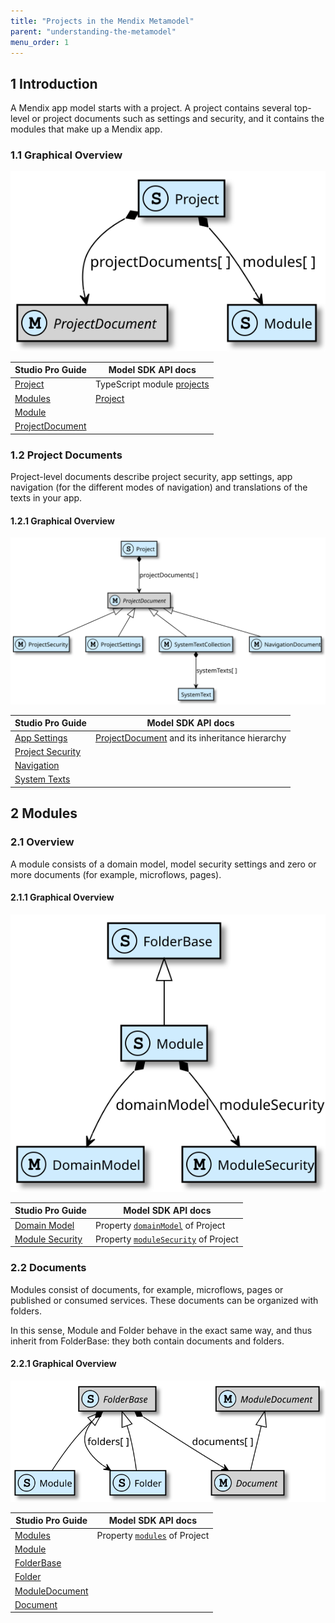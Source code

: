 ```yaml
---
title: "Projects in the Mendix Metamodel"
parent: "understanding-the-metamodel"
menu_order: 1
---
```


## 1 Introduction

A Mendix app model starts with a project. A project contains several top-level or project documents such as settings and security, and it contains the modules that make up a Mendix app.

### 1.1 Graphical Overview

![](attachments/16057002/16842800.svg)

Studio Pro Guide | Model SDK API docs
-|-
[Project](/refguide/project) |TypeScript module [projects](https://apidocs.rnd.mendix.com/modelsdk/latest/modules/projects.html)
[Modules](/refguide/modules) |[Project](https://apidocs.rnd.mendix.com/modelsdk/latest/classes/projects.project.html)
|[Module](https://apidocs.rnd.mendix.com/modelsdk/latest/classes/projects.module.html)
|[ProjectDocument](https://apidocs.rnd.mendix.com/modelsdk/latest/classes/projects.projectdocument.html)

### 1.2 Project Documents

Project-level documents describe project security, app settings, app navigation (for the different modes of navigation) and translations of the texts in your app.

#### 1.2.1 Graphical Overview

![](attachments/16057002/16842801.svg)

Studio Pro Guide | Model SDK API docs
-|-
[App Settings](/refguide/project-settings) |[ProjectDocument](https://apidocs.rnd.mendix.com/modelsdk/latest/classes/projects.projectdocument.html) and its inheritance hierarchy
[Project Security](/refguide/project-security) |
[Navigation](/refguide/navigation) |
[System Texts](/refguide/system-texts) |

## 2 Modules

### 2.1 Overview

A module consists of a domain model, model security settings and zero or more documents (for example, microflows, pages).

#### 2.1.1 Graphical Overview

![](attachments/16057002/18582255.svg)

Studio Pro Guide | Model SDK API docs
-|-
[Domain Model](/refguide/domain-model) | Property [`domainModel`](https://apidocs.rnd.mendix.com/modelsdk/latest/classes/projects.module.html#domainmodel) of Project
[Module Security](/refguide/module-security) | Property [`moduleSecurity`](https://apidocs.rnd.mendix.com/modelsdk/latest/classes/projects.module.html#modulesecurity) of Project

### 2.2 Documents

Modules consist of documents, for example, microflows, pages or published or consumed services. These documents can be organized with folders.

In this sense, Module and Folder behave in the exact same way, and thus inherit from FolderBase: they both contain documents and folders.

#### 2.2.1 Graphical Overview

![](attachments/16057002/18582254.svg)

Studio Pro Guide | Model SDK API docs
-|-
[Modules](/refguide/modules) |Property [`modules`](https://apidocs.rnd.mendix.com/modelsdk/latest/classes/projects.project.html#modules) of Project
|[Module](https://apidocs.rnd.mendix.com/modelsdk/latest/classes/projects.module.html)
|[FolderBase](https://apidocs.rnd.mendix.com/modelsdk/latest/classes/projects.folderbase.html)
|[Folder](https://apidocs.rnd.mendix.com/modelsdk/latest/classes/projects.folder.html)
|[ModuleDocument](https://apidocs.rnd.mendix.com/modelsdk/latest/classes/projects.moduledocument.html)
|[Document](https://apidocs.rnd.mendix.com/modelsdk/latest/classes/projects.document.html)
